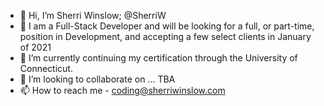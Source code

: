 - 👋 Hi, I’m Sherri Winslow; @SherriW
- 👀 I am a Full-Stack Developer and will be looking for a full, or part-time, position in Development, and accepting a few select clients in January of 2021
- 🌱 I’m currently continuing my certification through the University of Connecticut.
- 💞️ I’m looking to collaborate on ... TBA
- 📫 How to reach me - coding@sherriwinslow.com

<!---
SherriW/SherriW is a ✨ special ✨ repository because its `README.md` (this file) appears on your GitHub profile.
You can click the Preview link to take a look at your changes.
--->

